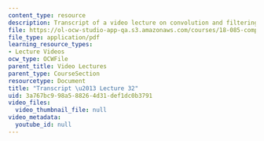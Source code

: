 ```yaml
---
content_type: resource
description: Transcript of a video lecture on convolution and filtering.
file: https://ol-ocw-studio-app-qa.s3.amazonaws.com/courses/18-085-computational-science-and-engineering-i-fall-2008/3a767bc998a588264d31def1dc0b3791_18-085F08-L32.pdf
file_type: application/pdf
learning_resource_types:
- Lecture Videos
ocw_type: OCWFile
parent_title: Video Lectures
parent_type: CourseSection
resourcetype: Document
title: "Transcript \u2013 Lecture 32"
uid: 3a767bc9-98a5-8826-4d31-def1dc0b3791
video_files:
  video_thumbnail_file: null
video_metadata:
  youtube_id: null
---
```

